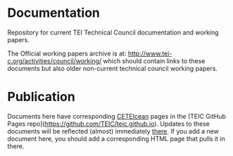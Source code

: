 # Documentation
Repository for current TEI Technical Council documentation and working papers. 

The Official working papers archive is at: http://www.tei-c.org/activities/council/working/ which should contain links to these documents but also older non-current technical council working papers.

# Publication
Documents here have corresponding [CETEIcean](https://github.com/TEIC/CETEIcean) pages in the (TEIC GitHub Pages repo](https://github.com/TEIC/teic.github.io). Updates to these documents will be reflected (almost) immediately [there](http://teic.github.io/TCW/). If you add a new document here, you should add a corresponding HTML page that pulls it in there.

